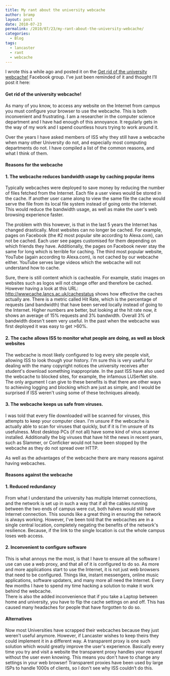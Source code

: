 ```yaml
---
title: My rant about the university webcache
author: bramp
layout: post
date: 2010-07-23
permalink: /2010/07/23/my-rant-about-the-university-webcache/
categories:
  - Blog
tags:
  - lancaster
  - rant
  - webcache
---
```

I wrote this a while ago and posted it on the [Get rid of the university webcache!][1] Facebook group. I&#8217;ve just been reminded of it and thought I&#8217;ll post it here:

#### Get rid of the university webcache!

As many of you know, to access any website on the Internet from campus you must configure your browser to use the webcache. This is both inconvenient and frustrating. I am a researcher in the computer science department and I have had enough of this annoyance. It regularly gets in the way of my work and I spend countless hours trying to work around it.

Over the years I have asked members of ISS why they still have a webcache when many other University do not, and especially most computing departments do not. I have compiled a list of the common reasons, and what I think of them.

#### Reasons for the webcache

#### 1. The webcache reduces bandwidth usage by caching popular items

Typically webcaches were deployed to save money by reducing the number of files fetched from the Internet. Each file a user views would be stored in the cache. If another user came along to view the same file the cache would serve the file from its local file system instead of going onto the Internet. This would reduce the bandwidth usage, as well as make the user's web browsing experience faster.

The problem with this however, is that in the last 5 years the Internet has changed drastically. Most websites can no longer be cached. For example, pages on Facebook (the #2 most popular site according to Alexa.com), can not be cached. Each user see pages customised for them depending on which friends they have. Additionally, the pages on Facebook never stay the same for long which is terrible for caching. The third most popular website, YouTube (again according to Alexa.com), is not cached by our webcache either. YouTube serves large videos which the webcache will not understand how to cache.

Sure, there is still content which is cacheable. For example, static images on websites such as logos will not change offer and therefore be cached. However having a look at this URL: http://wwwcache.lancs.ac.uk/cachestatus shows how effective the caches actually are. There is a metric called Hit Rate, which is the percentage of requests (and bandwidth) that have been served locally instead of going to the Internet. Higher numbers are better, but looking at the hit rate now, it shows an average of 15% requests and 3% bandwidth. Overall 3% of bandwidth doesn't seem very useful. In the past when the webcache was first deployed it was easy to get >60%.

#### 2. The cache allows ISS to monitor what people are doing, as well as block websites

The webcache is most likely configured to log every site people visit, allowing ISS to look though your history. I'm sure this is very useful for dealing with the many copyright notices the university receives after student's download something inappropriate. In the past ISS have also used the webcache to blocked sites, for example, the infamous LUSerNet site. The only argument I can give to these benefits is that there are other ways to achieving logging and blocking which are just as simple, and I would be surprised if ISS weren't using some of these techniques already.

#### 3. The webcache keeps us safe from viruses.

I was told that every file downloaded will be scanned for viruses, this attempts to keep your computer clean. I'm unsure if the webcache is actually able to scan for viruses that quickly, but if it is I'm unsure of its usefulness. Most desktop PCs (if not all) have some kind of virus scanner installed. Additionally the big viruses that have hit the news in recent years, such as Slammer, or Conficker would not have been stopped by the webcache as they do not spread over HTTP.

As well as the advantages of the webcache there are many reasons against having webcaches.

#### Reasons against the webcache

#### 1. Reduced redundancy

From what I understand the university has multiple Internet connections, and the network is set up in such a way that if all the cables running between the two ends of campus were cut, both halves would still have Internet connection. This sounds like a great thing in ensuring the network is always working. However, I've been told that the webcaches are in a single central location, completely negating the benefits of the network's resilience. Because, if the link to the single location is cut the whole campus loses web access.

#### 2. Inconvenient to configure software

This is what annoys me the most, is that I have to ensure all the software I use can use a web proxy, and that all of it is configured to do so. As more and more applications start to use the Internet, it is not just web browsers that need to be configured. Things like, instant messengers, online music applications, software updaters, and many more all need the Internet. Every few months I have to spend my time hacking a solution to make it work behind the webcache.  
There is also the added inconvenience that if you take a Laptop between home and university, you have to flip the cache settings on and off. This has caused many headaches for people that have forgotten to do so.

#### Alternatives

Now most Universities have scrapped their webcaches because they just weren't useful anymore. However, if Lancaster wishes to keep theirs they could implement it in a different way. A transparent proxy is one such solution which would greatly improve the user's experience. Basically every time you try and visit a website the transparent proxy handles your request without the user even knowing. This means you don't have to change any settings in your web browser! Transparent proxies have been used by large ISPs to handle 1000s of clients, so I don't see why ISS couldn&#8217;t do this.

 [1]: http://www.facebook.com/group.php?gid=253120796980